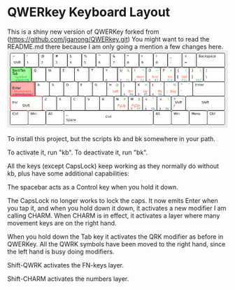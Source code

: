 # QWERkey Keyboard Layout

This is a shiny new version of QWERKey forked from (https://github.com/jganong/QWERkey.git)
You might want to read the README.md there because I am only going a mention a few changes here.
![keymap diagram](https://github.com/jganong/QWERkey/blob/master/keyboard-layout.png)

To install this project, but the scripts kb and bk somewhere in your path.

To activate it, run "kb".  To deactivate it, run "bk".

All the keys (except CapsLock) keep working as they normally do without kb,
plus have some additional capabilities:

The spacebar acts as a Control key when you hold it down.

The CapsLock no longer works to lock the caps. It now emits Enter when you tap it, and when 
you hold down it down, it activates a new modifier I am calling CHARM.
When CHARM is in effect, it activates a layer where many movement keys are on the right hand.

When you hold down the Tab key it activates the QRK modifier as before in QWERKey.
All the QWRK symbols have been moved to the right hand, since the left hand is busy doing modifiers.

Shift-QWRK activates the FN-keys layer.

Shift-CHARM activates the numbers layer.

